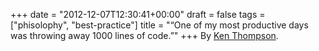 +++
date = "2012-12-07T12:30:41+00:00"
draft = false
tags = ["phisolophy", "best-practice"]
title = "“One of my most productive days was throwing away 1000 lines of code.”"
+++
By [Ken Thompson](http://en.wikipedia.org/wiki/Ken_Thompson).